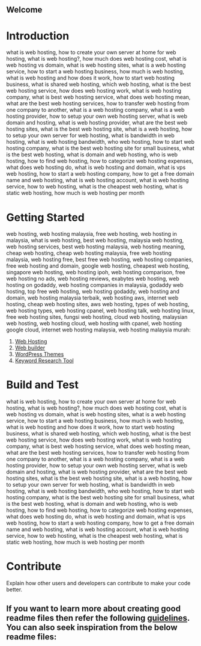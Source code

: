 ## Welcome 

# Introduction 
what is web hosting, how to create your own server at home for web hosting, what is web hosting?, how much does web hosting cost, what is web hosting vs domain, what is web hosting sites, what is a web hosting service, how to start a web hosting business, how much is web hosting, what is web hosting and how does it work, how to start web hosting business, what is shared web hosting, which web hosting, what is the best web hosting service, how does web hosting work, what is web hosting company, what is best web hosting service, what does web hosting mean, what are the best web hosting services, how to transfer web hosting from one company to another, what is a web hosting company, what is a web hosting provider, how to setup your own web hosting server, what is web domain and hosting, what is web hosting provider, what are the best web hosting sites, what is the best web hosting site, what is a web hosting, how to setup your own server for web hosting, what is bandwidth in web hosting, what is web hosting bandwidth, who web hosting, how to start web hosting company, what is the best web hosting site for small business, what is the best web hosting, what is domain and web hosting, who is web hosting, how to find web hosting, how to categorize web hosting expenses, what does web hosting do, what is web hosting and domain, what is vps web hosting, how to start a web hosting company, how to get a free domain name and web hosting, what is web hosting account, what is web hosting service, how to web hosting, what is the cheapest web hosting, what is static web hosting, how much is web hosting per month

# Getting Started
web hosting, web hosting malaysia, free web hosting, web hosting in malaysia, what is web hosting, best web hosting, malaysia web hosting, web hosting services, best web hosting malaysia, web hosting meaning, cheap web hosting, cheap web hosting malaysia, free web hosting malaysia, web hosting free, best free web hosting, web hosting companies, free web hosting and domain, google web hosting, cheapest web hosting, singapore web hosting, web hosting ipoh, web hosting comparison, free web hosting no ads, web hosting reviews, exabytes web hosting, web hosting on godaddy, web hosting companies in malaysia, godaddy web hosting, top free web hosting, web hosting godaddy, web hosting and domain, web hosting malaysia terbaik, web hosting aws, internet web hosting, cheap web hosting sites, aws web hosting, types of web hosting, web hosting types, web hosting cpanel, web hosting talk, web hosting linux, free web hosting sites, fungsi web hosting, cloud web hosting, malaysian web hosting, web hosting cloud, web hosting with cpanel, web hosting google cloud, internet web hosting malaysia, web hosting malaysia murah:

1.	[Web Hosting](https://inazifnani.com/)
2.	[Web builder](https://inazifnani.com/)
3.	[WordPress Themes](https://inazifnani.com/)
4.	[Keyword Research Tool](https://inazifnani.com/)

# Build and Test
what is web hosting, how to create your own server at home for web hosting, what is web hosting?, how much does web hosting cost, what is web hosting vs domain, what is web hosting sites, what is a web hosting service, how to start a web hosting business, how much is web hosting, what is web hosting and how does it work, how to start web hosting business, what is shared web hosting, which web hosting, what is the best web hosting service, how does web hosting work, what is web hosting company, what is best web hosting service, what does web hosting mean, what are the best web hosting services, how to transfer web hosting from one company to another, what is a web hosting company, what is a web hosting provider, how to setup your own web hosting server, what is web domain and hosting, what is web hosting provider, what are the best web hosting sites, what is the best web hosting site, what is a web hosting, how to setup your own server for web hosting, what is bandwidth in web hosting, what is web hosting bandwidth, who web hosting, how to start web hosting company, what is the best web hosting site for small business, what is the best web hosting, what is domain and web hosting, who is web hosting, how to find web hosting, how to categorize web hosting expenses, what does web hosting do, what is web hosting and domain, what is vps web hosting, how to start a web hosting company, how to get a free domain name and web hosting, what is web hosting account, what is web hosting service, how to web hosting, what is the cheapest web hosting, what is static web hosting, how much is web hosting per month


# Contribute
Explain how other users and developers can contribute to make your code better. 

If you want to learn more about creating good readme files then refer the following [guidelines](https://inazifnani.com/). You can also seek inspiration from the below readme files:
- 
